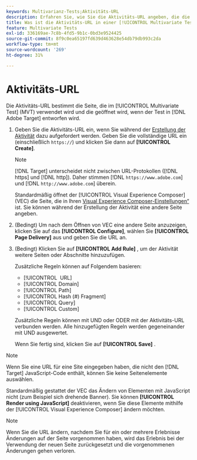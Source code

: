 ```yaml
---
keywords: Multivarianz-Tests;Aktivitäts-URL
description: Erfahren Sie, wie Sie die Aktivitäts-URL angeben, die die Seite bestimmt, die im Test verwendet wird und die geöffnet wird, wenn die [!UICONTROL Multivariate Test]-Aktivität erstellt wird mit [!DNL Adobe Target].
title: Was ist die Aktivitäts-URL in einer [!UICONTROL Multivariate Test]-Aktivität (MVT)?
feature: Multivariate Tests
exl-id: 336169ae-7c8b-4fd5-9b1c-0bd3e9524425
source-git-commit: 8f9c0ea65197fd639d463628e54db79db993c2da
workflow-type: tm+mt
source-wordcount: '269'
ht-degree: 31%

---
```


# Aktivitäts-URL

Die Aktivitäts-URL bestimmt die Seite, die im [!UICONTROL Multivariate Test] (MVT) verwendet wird und die geöffnet wird, wenn der Test in [!DNL Adobe Target] entworfen wird.

1. Geben Sie die Aktivitäts-URL ein, wenn Sie während der [Erstellung der Aktivität](/help/main/c-activities/c-multivariate-testing/t-create-multivariate-test/create-multivariate-test.md) dazu aufgefordert werden. Geben Sie die vollständige URL ein (einschließlich `https://`) und klicken Sie dann auf **[!UICONTROL Create]**.

   >[!NOTE]
   >
   >[!DNL Target] unterscheidet nicht zwischen URL-Protokollen ([!DNL https] und [!DNL http]). Daher stimmen [!DNL `https://www.adobe.com`] und [!DNL `http://www.adobe.com`] überein.

   Standardmäßig öffnet der [!UICONTROL Visual Experience Composer] (VEC) die Seite, die in Ihren [Visual Experience Composer-Einstellungen“ ](/help/main/administrating-target/visual-experience-composer-set-up.md) ist. Sie können während der Erstellung der Aktivität eine andere Seite angeben.

1. (Bedingt) Um nach dem Öffnen von VEC eine andere Seite anzuzeigen, klicken Sie auf das **[!UICONTROL Configure]**, wählen Sie **[!UICONTROL Page Delivery]** aus und geben Sie die URL an.

1. (Bedingt) Klicken Sie auf **[!UICONTROL Add Rule]** , um der Aktivität weitere Seiten oder Abschnitte hinzuzufügen.

   Zusätzliche Regeln können auf Folgendem basieren:

   * [!UICONTROL &#x200B; URL]
   * [!UICONTROL Domain]
   * [!UICONTROL Path]
   * [!UICONTROL Hash (#) Fragment]
   * [!UICONTROL Query]
   * [!UICONTROL Custom]

   Zusätzliche Regeln können mit UND oder ODER mit der Aktivitäts-URL verbunden werden. Alle hinzugefügten Regeln werden gegeneinander mit UND ausgewertet.

   Wenn Sie fertig sind, klicken Sie auf **[!UICONTROL Save]** .

>[!NOTE]
>
>Wenn Sie eine URL für eine Site eingegeben haben, die nicht den [!DNL Target] JavaScript-Code enthält, können Sie keine Seitenelemente auswählen.
>
>Standardmäßig gestattet der VEC das Ändern von Elementen mit JavaScript nicht (zum Beispiel sich drehende Banner). Sie können **[!UICONTROL Render using JavaScript]** deaktivieren, wenn Sie diese Elemente mithilfe der [!UICONTROL Visual Experience Composer] ändern möchten.

>[!NOTE]
>
>Wenn Sie die URL ändern, nachdem Sie für ein oder mehrere Erlebnisse Änderungen auf der Seite vorgenommen haben, wird das Erlebnis bei der Verwendung der neuen Seite zurückgesetzt und die vorgenommenen Änderungen gehen verloren.
